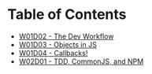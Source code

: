 # Table of Contents

* [W01D02 - The Dev Workflow](/w01d02/)
* [W01D03 - Objects in JS](/w01d03/)
* [W01D04 - Callbacks!](/w01d04/)
* [W02D01 - TDD, CommonJS, and NPM](/w02d01/)
